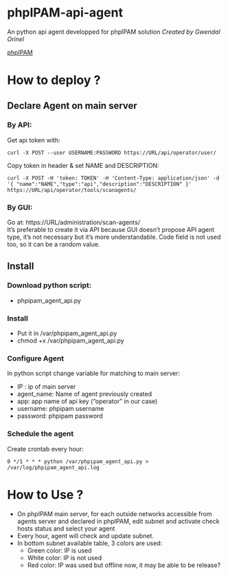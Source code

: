 # phpIPAM-api-agent
An python api agent developped for phpIPAM solution
*Created by Gwendal Orinel*

[phpIPAM](https://github.com/phpipam/phpipam)


# How to deploy ?

## Declare Agent on main server 
### By API:
Get api token with:
```
curl -X POST --user USERNAME:PASSWORD https://URL/api/operator/user/
```
Copy token in header & set NAME and DESCRIPTION:
```
curl -X POST -H 'token: TOKEN' -H 'Content-Type: application/json' -d '{ "name":"NAME","type":"api","description":"DESCRIPTION" }' https://URL/api/operator/tools/scanagents/ 
```
### By GUI: 
Go at: https://URL/administration/scan-agents/  
It’s preferable to create it via API because GUI doesn’t propose API agent type, it’s not necessary but it’s more understandable.        Code field is not used too, so it can be a random value.

## Install
### Download python script:
  - phpipam_agent_api.py

### Install
  - Put it in /var/phpipam_agent_api.py
  - chmod +x /var/phpipam_agent_api.py

### Configure Agent
In python script change variable for matching to main server:
  - IP : ip of main server
  - agent_name: Name of agent previously created
  - app: app name of api key (“operator” in our case)
  - username: phpipam username
  - password: phpipam password
  
### Schedule the agent
Create crontab every hour:
```
0 */1 * * * python /var/phpipam_agent_api.py > /var/log/phpipam_agent_api.log
```

# How to Use ?
- On phpIPAM main server, for each outside networks accessible from agents server and declared in phpIPAM, edit subnet and activate check hosts status and select your agent
- Every hour, agent will check and update subnet.
- In bottom subnet available table, 3 colors are used:
  - Green color: IP is used
  - White color: IP is not used
  - Red color: IP was used but offline now, it may be able to be release?

